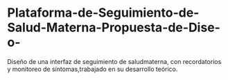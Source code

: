 # Plataforma-de-Seguimiento-de-Salud-Materna-Propuesta-de-Dise-o-
Diseño de una interfaz de seguimiento de saludmaterna, con recordatorios y monitoreo de síntomas,trabajado en su desarrollo teórico.
